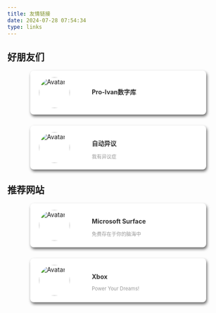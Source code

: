 ```yaml
---
title: 友情链接
date: 2024-07-28 07:54:34
type: links
---
```

<style>
        .container {
          display: flex;
          flex-wrap: wrap;
          justify-content: center;
          gap: 25px;
        }
      
        .card {
          display: flex;
          align-items: center;
          background-color: white;
          box-shadow: 2px 4px 6px rgba(0,0,0,0.6);
          border-radius: 8px;
          overflow: hidden;
          transition: transform 0.3s ease;
          cursor: pointer;
          width: 400px;
          height: 100px;
          text-decoration: none;
        }
      
        .card:hover {
          transform: scale(1.1);
        }
      
        .avatar {
          width: 70px;
          height: 70px;
          border-radius: 50%;
          margin: 20px 50px 20px 20px;
          object-fit: contain;
        }
      
        .content {
          display: flex;
          flex-direction: column;
          justify-content: center;
        }
      
        .title {
          font-size: 1em;
          color: #333;
          margin-bottom: 1px;
        }
      
        .subtitle {
          font-size: 0.8em;
          color: #999;
        }
</style>

## 好朋友们

<div class="container">
        <a href="https://www.pro-ivan.com/" target="_blank" class="card">
            <img src="https://www.pro-ivan.com/Ivan.svg" alt="Avatar" class="avatar">
            <div class="content">
                <h3 class="title">Pro-Ivan数字库</h3>
                <p class="subtitle"></p>
            </div>
        </a>
        <a href="https://objection.yvfox.com/" target="_blank" class="card">
            <img src="https://objection.yvfox.com/assets/icon.png" alt="Avatar" class="avatar">
            <div class="content">
                <h3 class="title">自动异议</h3>
                <p class="subtitle">我有异议症</p>
            </div>
        </a>
</div>

## 推荐网站

<div class="container">
        <a href="https://www.microsoftstore.com.cn/hardware/surface" target="_blank" class="card">
            <img src="https://img-prod-cms-rt-microsoft-com.akamaized.net/cms/api/am/imageFileData/RE1Mu3b?ver=5c31" alt="Avatar" class="avatar">
            <div class="content">
                <h3 class="title">Microsoft Surface</h3>
                <p class="subtitle">免费存在于你的脑海中</p>
            </div>
        </a>
        <a href="https://www.xbox.com/" target="_blank" class="card">
            <img src="https://img-prod-cms-rt-microsoft-com.akamaized.net/cms/api/am/imageFileData/RW4ESm?ver=c63e" alt="Avatar" class="avatar">
            <div class="content">
                <h3 class="title">Xbox</h3>
                <p class="subtitle">Power Your Dreams!</p>
            </div>
        </a>
</div>
